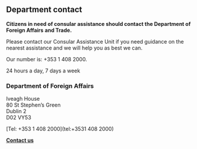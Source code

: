 ## Department contact

**Citizens in need of consular assistance should contact the Department of Foreign Affairs** **and Trade.**

Please contact our Consular Assistance Unit if you need guidance on the nearest assistance and we will help you as best we can.

Our number is: +353 1 408 2000.

24 hours a day, 7 days a week

### Department of Foreign Affairs

Iveagh House   
80 St Stephen’s Green   
Dublin 2   
D02 VY53

[Tel: +353 1 408 2000](tel:+3531 408 2000)

[**Contact us**](/en/dfa/overseas-travel/contact-dfa-travel-advice/)